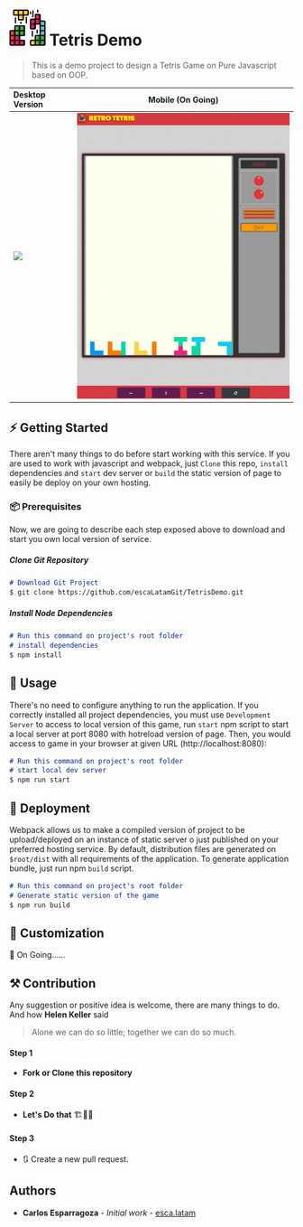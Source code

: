 # ![](./src/asset/image/logo.png) Tetris Demo

> This is a demo project to design a Tetris Game on Pure Javascript based on OOP.
 
 
 | Desktop Version | Mobile (On Going) | 
 | :---         |     :---:      |  
 | ![](./raw/preview_game.gif)| ![](./raw/preview_mobile_game.gif)   |  
## ⚡ Getting Started

There aren't many things to do before start working with this service. 
If you are used to work with javascript and webpack, just `Clone` 
this repo, `install` dependencies and `start` dev server or `build` the static version of page to easily be deploy on your own hosting. 

### 📦 Prerequisites

Now, we are going to describe each step exposed above to download and start you own local version of service.

##### *Clone Git Repository*
```Markdown
# Download Git Project
$ git clone https://github.com/escaLatamGit/TetrisDemo.git
``` 
##### *Install Node Dependencies*
```Markdown
# Run this command on project's root folder
# install dependencies
$ npm install
``` 

## 🎉 Usage   
There's no need to configure anything to run the application.
 If you correctly installed all project dependencies, you must 
 use `Development Server` to access to local version of this game, run `start` npm script
  to start a local server at port 8080 with hotreload version of page. Then, you would access to game
 in your browser at given URL (http://localhost:8080):
```Markdown
# Run this command on project's root folder
# start local dev server
$ npm run start
``` 
## 🚀 Deployment
Webpack allows us to make a compiled version of project to be upload/deployed
 on an instance of static server o just published on your preferred hosting service. 
 By default, distribution files are generated on `$root/dist`   with all requirements of the application. 
 To generate application bundle, just run npm `build` script. 
```Markdown
# Run this command on project's root folder
# Generate static version of the game
$ npm run build
``` 

## 🎨 Customization  
🚧 On Going......

## ⚒ Contribution
Any suggestion or positive idea is welcome, there are many things to do. 
And how **Helen Keller** said 
>Alone we can do so little; together we can do so much.
#### Step 1
- **Fork or Clone this repository**
#### Step 2
- **Let's Do that** 🏗👷‍♀️
#### Step 3
- 🔃 Create a new pull request.

## Authors

* **Carlos Esparragoza** - *Initial work* - [esca.latam](https://github.com/escaLatamGit)
  
